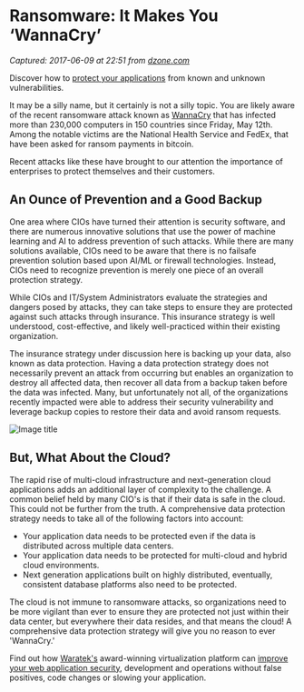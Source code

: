 # Ransomware: It Makes You ‘WannaCry’

_Captured: 2017-06-09 at 22:51 from [dzone.com](https://dzone.com/articles/ransomware-it-makes-you-wannacry?edition=304154&utm_source=Daily%20Digest&utm_medium=email&utm_campaign=dd%202017-06-09)_

Discover how to [protect your applications](https://dzone.com/go?i=176121&u=http%3A%2F%2Fwww.waratek.com%2Fsolutions%2Fzero-day-defense%2F%3Futm_source%3DDZone%26utm_campaign%3Dba%26utm_medium%3Dprerolltextad%26utm_content%3Dzeroday) from known and unknown vulnerabilities.

It may be a silly name, but it certainly is not a silly topic. You are likely aware of the recent ransomware attack known as [WannaCry](https://en.wikipedia.org/wiki/WannaCry_ransomware_attack) that has infected more than 230,000 computers in 150 countries since Friday, May 12th. Among the notable victims are the National Health Service and FedEx, that have been asked for ransom payments in bitcoin.

Recent attacks like these have brought to our attention the importance of enterprises to protect themselves and their customers.

## An Ounce of Prevention and a Good Backup

One area where CIOs have turned their attention is security software, and there are numerous innovative solutions that use the power of machine learning and AI to address prevention of such attacks. While there are many solutions available, CIOs need to be aware that there is no failsafe prevention solution based upon AI/ML or firewall technologies. Instead, CIOs need to recognize prevention is merely one piece of an overall protection strategy.

While CIOs and IT/System Administrators evaluate the strategies and dangers posed by attacks, they can take steps to ensure they are protected against such attacks through insurance. This insurance strategy is well understood, cost-effective, and likely well-practiced within their existing organization.

The insurance strategy under discussion here is backing up your data, also known as data protection. Having a data protection strategy does not necessarily prevent an attack from occurring but enables an organization to destroy all affected data, then recover all data from a backup taken before the data was infected. Many, but unfortunately not all, of the organizations recently impacted were able to address their security vulnerability and leverage backup copies to restore their data and avoid ransom requests.

![Image title](http://datos.io/wp-content/uploads/2017/05/Screen-Shot-2017-05-16-at-3.39.18-AM-768x384.png)

## But, What About the Cloud?

The rapid rise of multi-cloud infrastructure and next-generation cloud applications adds an additional layer of complexity to the challenge. A common belief held by many CIO's is that if their data is safe in the cloud. This could not be further from the truth. A comprehensive data protection strategy needs to take all of the following factors into account:

  * Your application data needs to be protected even if the data is distributed across multiple data centers.
  * Your application data needs to be protected for multi-cloud and hybrid cloud environments.
  * Next generation applications built on highly distributed, eventually, consistent database platforms also need to be protected.

The cloud is not immune to ransomware attacks, so organizations need to be more vigilant than ever to ensure they are protected not just within their data center, but everywhere their data resides, and that means the cloud! A comprehensive data protection strategy will give you no reason to ever 'WannaCry.'

Find out how [Waratek's](https://dzone.com/go?i=176122&u=http%3A%2F%2Fwww.waratek.com%2Fsolutions%2Fapplication-protection%2F%3Futm_source%3DDZone%26utm_campaign%3Dba%26utm_medium%3Dpostrolltextad%26utm_content%3Dappprotect) award-winning virtualization platform can [improve your web application security](https://dzone.com/go?i=176122&u=http%3A%2F%2Fwww.waratek.com%2Fsolutions%2Fapplication-protection%2F%3Futm_source%3DDZone%26utm_campaign%3Dba%26utm_medium%3Dpostrolltextad%26utm_content%3Dappprotect), development and operations without false positives, code changes or slowing your application.
